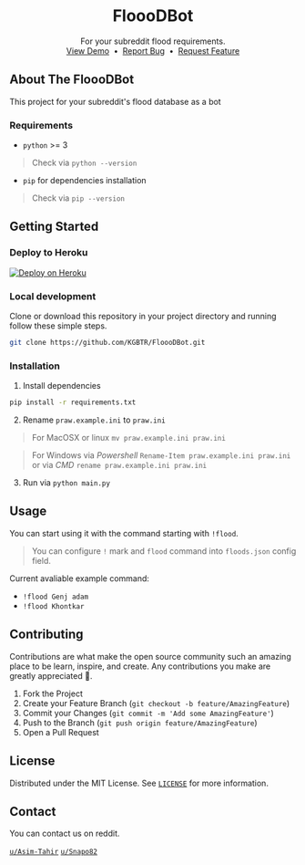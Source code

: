 <!-- markdownlint-disable MD033 -->
<!-- markdownlint-disable-next-line MD041 -->
<p align="center">
  <a href="https://github.com/KGBTR/FloooDBot">
  </a>

  <h1 align="center">FloooDBot</h1>

  <p align="center">
    For your subreddit flood requirements.
    <br />
    <a href="https://github.com/KGBTR/FloooDBot">View Demo</a>
    &nbsp;•&nbsp;
    <a href="https://github.com/KGBTR/FloooDBot/issues">Report Bug</a>
    &nbsp;•&nbsp;
    <a href="https://github.com/KGBTR/FloooDBot/issues">Request Feature</a>
  </p>
</p>

## About The FloooDBot

This project for your subreddit's flood database as a bot

### Requirements

* `python` >= 3

> Check via `python --version`

* `pip` for dependencies installation

> Check via `pip --version`

## Getting Started

### Deploy to Heroku

[![Deploy on Heroku](https://www.herokucdn.com/deploy/button.svg)](https://heroku.com/deploy?template=https://github.com/KGBTR/FloooDBot)

### Local development

Clone or download this repository in your project directory and running follow these simple steps.

```sh
git clone https://github.com/KGBTR/FloooDBot.git
```

### Installation

1. Install dependencies

```sh
pip install -r requirements.txt
```
<!-- markdownlint-disable-next-line MD029 -->
2. Rename `praw.example.ini` to `praw.ini`

> For MacOSX or linux `mv praw.example.ini praw.ini`

> For Windows via _Powershell_ `Rename-Item praw.example.ini praw.ini` or via _CMD_ `rename praw.example.ini praw.ini`

<!-- markdownlint-disable-next-line MD029 -->
3. Run via `python main.py`

## Usage

You can start using it with the command starting with `!flood`.
> You can configure `!` mark and `flood` command into `floods.json` config field.

Current avaliable example command:

* `!flood Genj adam`
* `!flood Khontkar`

## Contributing

Contributions are what make the open source community such an amazing place to be learn, inspire, and create. Any contributions you make are greatly appreciated 🤗.

1. Fork the Project
2. Create your Feature Branch (`git checkout -b feature/AmazingFeature`)
3. Commit your Changes (`git commit -m 'Add some AmazingFeature'`)
4. Push to the Branch (`git push origin feature/AmazingFeature`)
5. Open a Pull Request

## License

Distributed under the MIT License. See [`LICENSE`](LICENSE) for more information.

## Contact

You can contact us on reddit.

[`u/Asim-Tahir`](https://reddit.com/user/Asim-Tahir) [`u/Snapo82`](https://reddit.com/user/Snapo82)
